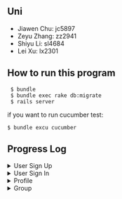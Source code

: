 ## Uni

- Jiawen Chu:  jc5897
- Zeyu Zhang:  zz2941
- Shiyu Li:  sl4684
- Lei Xu:  lx2301

## How to run this program

```
 $ bundle
 $ bundle exec rake db:migrate                                      
 $ rails server
```

if you want to run cucumber test:

```
$ bundle excu cucumber
```

## Progress Log


<details >
<summary>User Sign Up</summary>
 <blockquote>
 <details >
  <summary>Done</summary>

 * Created a Users table in database using migration (new file "_create_users.rb" created in /db/migrate and I added few lines into it).
 Then followed normal steps to update schema
 ```
  $ rails g model User uni:string:index password:string uname:string (only run once)
  $ bundle exec rake db:migrate                                      
  $ rails server
 ```
 * Added signup method in movies_controller
 * Redefined create method in movies_controller to insert row into Users table
 * To see what's inside the table users
 ```
 $ rails db
 $ .headers on
 $ .mode columns    #(turn headers on and show database data in column mode )
 $ .table
 $ select * from users;
 ```
 * Added "gem 'bcrypt'" into Gemfile, remember to run 'bundle install' before deploy!
 * Password validation (confirm your password)
 * UNI cannot be null
 * Show error message use @user.errors on signup if user already exists <a href="https://stackoverflow.com/a/23975918/19843708">StackOverflow</a>
 * Wrote Cucumber and Rspec tests

  </details>
 
#### To DO(next iteration):
- [ ] Only validate password_confirmation field when needed(only when creating an account or changing password) (use has_secure_password and change column 'password' to 'password_digest')

</blockquote>
</details>

<details>
<summary>User Sign In</summary>
<blockquote>
 
#### Done
* Completed user signin funtion and password verification

#### To DO:
- [ ] Write Cucumber
- [ ] Write Rspec tests
`
</blockquote>
</details>

<details>
<summary>Profile</summary>
<blockquote>
 
#### Done
* Added six attributes to the Users table in database. (Run below six times and only run once) After the table is successfully built, it should not be run.
* Get User Id and use Update method to update user attributes in the database
* Create Course page and Profile page
* Link all pages together
* Write and Pass Cucumber and Rspec test
```
 $ rails g model AddLionmailToUser lionmail:string
 $ bundle exec rake db:migrate                                      
```
* Created a profile page

#### To DO (next iteration):
- [ ] Possible change the uni
- [ ] Possible do the checkbox rather than selection
- [ ] Check email format
- [ ] (If possible: only update fields that has input/ show original info when editing)
 </blockquote>
</details>

<details>
<summary>Group</summary>
 
#### To DO (next iteration):
- [ ] Can check this: <a href="https://dev.to/kjdowns/creating-a-user-login-system-ruby-on-rails-2kl2">StackOverflow</a> for checking uid of logged-in user
- [ ] Coverage for private user_params <a href="https://stackoverflow.com/questions/24292162/how-to-test-strong-params-with-rspec">How to test strong params with Rspec?</a>
 

 
</details>
